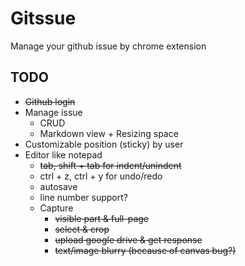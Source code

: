 # Gitssue

Manage your github issue by chrome extension

## TODO

- ~~Github login~~
- Manage issue
  - CRUD
  - Markdown view + Resizing space
- Customizable position (sticky) by user
- Editor like notepad
    - ~~tab, shift + tab for indent/unindent~~
    - ctrl + z, ctrl + y for undo/redo
    - autosave
    - line number support?
    - Capture
      - ~~visible part & full-page~~
      - ~~select & crop~~
      - ~~upload google drive & get response~~
      - ~~text/image blurry (because of canvas bug?)~~
